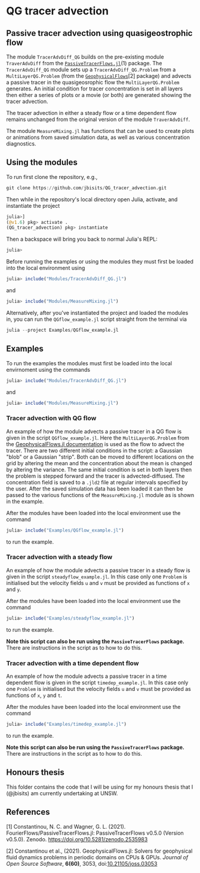 # QG tracer advection

## Passive tracer advection using quasigeostrophic flow

The module `TracerAdvDiff_QG` builds on the pre-existing module `TraverAdvDiff` from the [`PassiveTracerFlows.jl`](https://fourierflows.github.io/PassiveTracerFlowsDocumentation/stable/)(1) package.
The `TracerAdvDiff_QG` module sets up a `TracerAdvDiff_QG.Problem` from a `MultiLayerQG.Problem` (from the [`GeophysicalFlows`](https://fourierflows.github.io/GeophysicalFlowsDocumentation/stable/)[2] package) and advects a passive tracer in the quasigeosrophic flow the `MultiLayerQG.Problem` generates.
An initial condition for tracer concentration is set in all layers then either a series of plots or a movie (or both) are generated showing the tracer advection.

The tracer advection in either a steady flow or a time dependent flow remains unchanged from the original version of the module `TraverAdvDiff`.

The module `MeasureMixing.jl` has functions that can be used to create plots or animations from saved simulation data, as well as various concentration diagnostics.

## Using the modules

To run first clone the repository, e.g.,

```julia
git clone https://github.com/jbisits/QG_tracer_advection.git
```

Then while in the repository's local directory open Julia, activate, and instantiate the project

```julia
julia>]
(@v1.6) pkg> activate .
(QG_tracer_advection) pkg> instantiate
```

Then a backspace will bring you back to normal Julia's REPL:

```julia
julia>
```

Before running the examples or using the modules they must first be loaded into the local environment using

```julia
julia> include("Modules/TracerAdvDiff_QG.jl")
```

and

```julia
julia> include("Modules/MeasureMixing.jl")
```

Alternatively, after you've instantiated the project and loaded the modules in, you can run the `QGflow_example.jl` script straight from the terminal via

```julia
julia --project Examples/QGflow_example.jl
```

## Examples

To run the examples the modules must first be loaded into the local envirnoment using the commands

```julia
julia> include("Modules/TracerAdvDiff_QG.jl")
```

and

```julia
julia> include("Modules/MeasureMixing.jl")
```

### Tracer advection with QG flow

An example of how the module advects a passive tracer in a QG flow is given in the script `QGflow_example.jl`.
Here the `MultiLayerQG.Problem` from the [GeophysicalFlows.jl documentation](https://fourierflows.github.io/GeophysicalFlowsDocumentation/stable/generated/multilayerqg_2layer/) is used as the flow to advect the tracer.
There are two different initial conditions in the script: a Gaussian "blob" or a Gaussian "strip".
Both can be moved to different locations on the grid by altering the mean and the concentration about the mean is changed by altering the variance.
The same initial condition is set in both layers then the problem is stepped forward and the tracer is advected-diffused.
The concentration field is saved to a `.jld2` file at regular intervals specified by the user.
After the saved simulation data has been loaded it can then be passed to the various functions of the `MeasureMixing.jl` module as is shown in the example.

After the modules have been loaded into the local environment use the command

```julia
julia> include("Examples/QGflow_example.jl")
```

to run the example.

### Tracer advection with a steady flow

An example of how the module advects a passive tracer in a steady flow is given in the script `steadyflow_example.jl`.
In this case only one `Problem` is initialised but the velocity fields `u` and `v` must be provided as functions of `x` and `y`.

After the modules have been loaded into the local environment use the command

```julia
julia> include("Examples/steadyflow_example.jl")
```

to run the example.

**Note this script can also be run using the `PassiveTracerFlows` package.**
There are instructions in the script as to how to do this.

### Tracer advection with a time dependent flow

An example of how the module advects a passive tracer in a time dependent flow is given in the script `timedep_example.jl`.
In this case only one `Problem` is initialised but the velocity fields `u` and `v` must be provided as functions of `x`, `y` and `t`.

After the modules have been loaded into the local environment use the command

```julia
julia> include("Examples/timedep_example.jl")
```

to run the example.

**Note this script can also be run using the `PassiveTracerFlows` package.**
There are instructions in the script as to how to do this.

## Honours thesis

This folder contains the code that I will be using for my honours thesis that I (@jbisits) am currently undertaking at UNSW.

## References

[1] Constantinou, N. C. and Wagner, G. L. (2021). FourierFlows/PassiveTracerFlows.jl: PassiveTracerFlows v0.5.0 (Version v0.5.0). Zenodo. <https://doi.org/10.5281/zenodo.2535983>

[2] Constantinou et al., (2021). GeophysicalFlows.jl: Solvers for geophysical fluid dynamics problems in periodic domains on CPUs & GPUs. _Journal of Open Source Software_, **6(60)**, 3053, doi:[10.21105/joss.03053](https://doi.org/10.21105/joss.03053)
